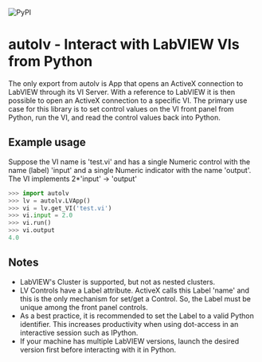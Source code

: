 ![PyPI](https://img.shields.io/pypi/v/autolv)
# autolv - Interact with LabVIEW VIs from Python

The only export from autolv is App that opens an ActiveX connection to
LabVIEW through its VI Server. With a reference to LabVIEW it is then possible
to open an ActiveX connection to a specific VI. The primary use case for this
library is to set control values on the VI front panel from Python, run the VI,
and read the control values back into Python.

Example usage
-------------
Suppose the VI name is 'test.vi' and has a single Numeric control with the name (label)
'input' and a single Numeric indicator with the name 'output'. The VI implements
2*'input' -> 'output'

```python
>>> import autolv
>>> lv = autolv.LVApp()
>>> vi = lv.get_VI('test.vi')
>>> vi.input = 2.0
>>> vi.run()
>>> vi.output
4.0
```

Notes
-----
- LabVIEW's Cluster is supported, but not as nested clusters.
- LV Controls have a Label attribute. ActiveX calls this Label 'name' and this is
the only mechanism for set/get a Control. So, the Label must be unique among
the front panel controls.
- As a best practice, it is recommended to set the Label to a valid Python identifier.
This increases productivity when using dot-access in an interactive session such as
IPython.
- If your machine has multiple LabVIEW versions, launch the desired version first
before interacting with it in Python.
